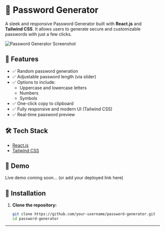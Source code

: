 # 🔐 Password Generator

A sleek and responsive Password Generator built with **React.js** and **Tailwind CSS**. It allows users to generate secure and customizable passwords with just a few clicks.

![Password Generator Screenshot](./path-to-your-image/password.PNG)

## 🚀 Features

- ✅ Random password generation
- ✅ Adjustable password length (via slider)
- ✅ Options to include:
  - Uppercase and lowercase letters
  - Numbers
  - Symbols
- ✅ One-click copy to clipboard
- ✅ Fully responsive and modern UI (Tailwind CSS)
- ✅ Real-time password preview

## 🛠️ Tech Stack

- [React.js](https://reactjs.org/)
- [Tailwind CSS](https://tailwindcss.com/)

## 📸 Demo

Live demo coming soon... (or add your deployed link here)

## 🧩 Installation

1. **Clone the repository:**
   ```bash
   git clone https://github.com/your-username/password-generator.git
   cd password-generator


---


